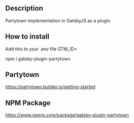 ## Description
Partytown implementation in GatsbyJS as a plugin

## How to install

Add this to your .env file
GTM_ID=

npm i gatsby-plugin-partytown

## Partytown
https://partytown.builder.io/getting-started

## NPM Package 
https://www.npmjs.com/package/gatsby-plugin-partytown